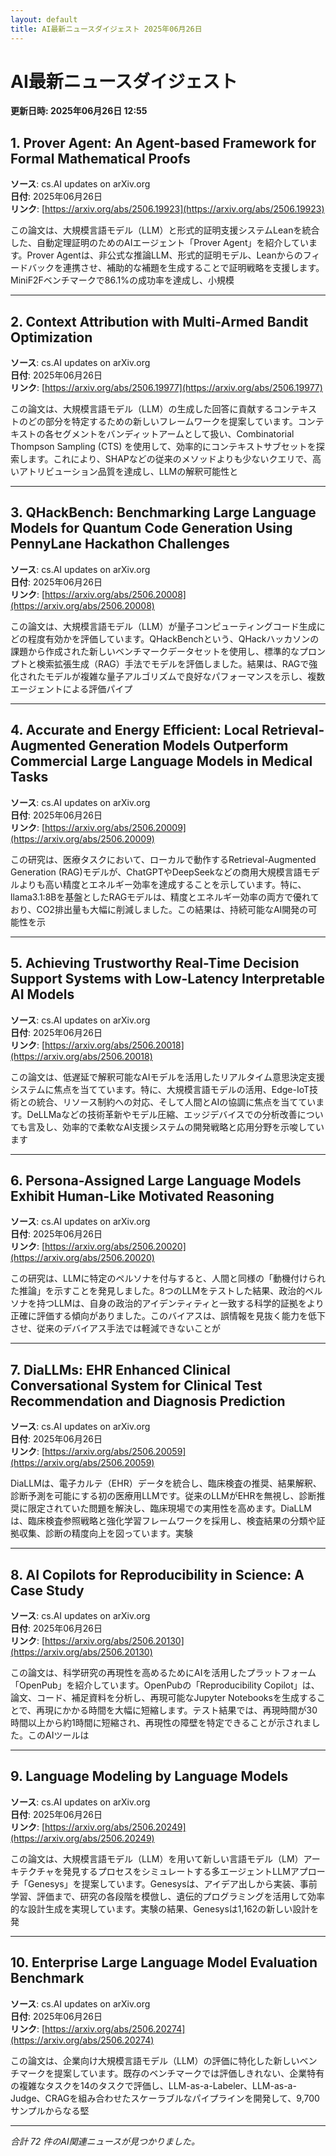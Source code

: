 ```yaml
---
layout: default
title: AI最新ニュースダイジェスト 2025年06月26日
---
```


# AI最新ニュースダイジェスト
**更新日時: 2025年06月26日 12:55**

## 1. Prover Agent: An Agent-based Framework for Formal Mathematical Proofs

**ソース**: cs.AI updates on arXiv.org  
**日付**: 2025年06月26日  
**リンク**: [https://arxiv.org/abs/2506.19923](https://arxiv.org/abs/2506.19923)  

この論文は、大規模言語モデル（LLM）と形式的証明支援システムLeanを統合した、自動定理証明のためのAIエージェント「Prover Agent」を紹介しています。Prover Agentは、非公式な推論LLM、形式的証明モデル、Leanからのフィードバックを連携させ、補助的な補題を生成することで証明戦略を支援します。MiniF2Fベンチマークで86.1%の成功率を達成し、小規模  

---

## 2. Context Attribution with Multi-Armed Bandit Optimization

**ソース**: cs.AI updates on arXiv.org  
**日付**: 2025年06月26日  
**リンク**: [https://arxiv.org/abs/2506.19977](https://arxiv.org/abs/2506.19977)  

この論文は、大規模言語モデル（LLM）の生成した回答に貢献するコンテキストのどの部分を特定するための新しいフレームワークを提案しています。コンテキストの各セグメントをバンディットアームとして扱い、Combinatorial Thompson Sampling (CTS) を使用して、効率的にコンテキストサブセットを探索します。これにより、SHAPなどの従来のメソッドよりも少ないクエリで、高いアトリビューション品質を達成し、LLMの解釈可能性と  

---

## 3. QHackBench: Benchmarking Large Language Models for Quantum Code Generation Using PennyLane Hackathon Challenges

**ソース**: cs.AI updates on arXiv.org  
**日付**: 2025年06月26日  
**リンク**: [https://arxiv.org/abs/2506.20008](https://arxiv.org/abs/2506.20008)  

この論文は、大規模言語モデル（LLM）が量子コンピューティングコード生成にどの程度有効かを評価しています。QHackBenchという、QHackハッカソンの課題から作成された新しいベンチマークデータセットを使用し、標準的なプロンプトと検索拡張生成（RAG）手法でモデルを評価しました。結果は、RAGで強化されたモデルが複雑な量子アルゴリズムで良好なパフォーマンスを示し、複数エージェントによる評価パイプ  

---

## 4. Accurate and Energy Efficient: Local Retrieval-Augmented Generation Models Outperform Commercial Large Language Models in Medical Tasks

**ソース**: cs.AI updates on arXiv.org  
**日付**: 2025年06月26日  
**リンク**: [https://arxiv.org/abs/2506.20009](https://arxiv.org/abs/2506.20009)  

この研究は、医療タスクにおいて、ローカルで動作するRetrieval-Augmented Generation (RAG)モデルが、ChatGPTやDeepSeekなどの商用大規模言語モデルよりも高い精度とエネルギー効率を達成することを示しています。特に、llama3.1:8Bを基盤としたRAGモデルは、精度とエネルギー効率の両方で優れており、CO2排出量も大幅に削減しました。この結果は、持続可能なAI開発の可能性を示  

---

## 5. Achieving Trustworthy Real-Time Decision Support Systems with Low-Latency Interpretable AI Models

**ソース**: cs.AI updates on arXiv.org  
**日付**: 2025年06月26日  
**リンク**: [https://arxiv.org/abs/2506.20018](https://arxiv.org/abs/2506.20018)  

この論文は、低遅延で解釈可能なAIモデルを活用したリアルタイム意思決定支援システムに焦点を当てています。特に、大規模言語モデルの活用、Edge-IoT技術との統合、リソース制約への対応、そして人間とAIの協調に焦点を当てています。DeLLMaなどの技術革新やモデル圧縮、エッジデバイスでの分析改善についても言及し、効率的で柔軟なAI支援システムの開発戦略と応用分野を示唆しています  

---

## 6. Persona-Assigned Large Language Models Exhibit Human-Like Motivated Reasoning

**ソース**: cs.AI updates on arXiv.org  
**日付**: 2025年06月26日  
**リンク**: [https://arxiv.org/abs/2506.20020](https://arxiv.org/abs/2506.20020)  

この研究は、LLMに特定のペルソナを付与すると、人間と同様の「動機付けられた推論」を示すことを発見しました。8つのLLMをテストした結果、政治的ペルソナを持つLLMは、自身の政治的アイデンティティと一致する科学的証拠をより正確に評価する傾向がありました。このバイアスは、誤情報を見抜く能力を低下させ、従来のデバイアス手法では軽減できないことが  

---

## 7. DiaLLMs: EHR Enhanced Clinical Conversational System for Clinical Test Recommendation and Diagnosis Prediction

**ソース**: cs.AI updates on arXiv.org  
**日付**: 2025年06月26日  
**リンク**: [https://arxiv.org/abs/2506.20059](https://arxiv.org/abs/2506.20059)  

DiaLLMは、電子カルテ（EHR）データを統合し、臨床検査の推奨、結果解釈、診断予測を可能にする初の医療用LLMです。従来のLLMがEHRを無視し、診断推奨に限定されていた問題を解決し、臨床現場での実用性を高めます。DiaLLMは、臨床検査参照戦略と強化学習フレームワークを採用し、検査結果の分類や証拠収集、診断の精度向上を図っています。実験  

---

## 8. AI Copilots for Reproducibility in Science: A Case Study

**ソース**: cs.AI updates on arXiv.org  
**日付**: 2025年06月26日  
**リンク**: [https://arxiv.org/abs/2506.20130](https://arxiv.org/abs/2506.20130)  

この論文は、科学研究の再現性を高めるためにAIを活用したプラットフォーム「OpenPub」を紹介しています。OpenPubの「Reproducibility Copilot」は、論文、コード、補足資料を分析し、再現可能なJupyter Notebooksを生成することで、再現にかかる時間を大幅に短縮します。テスト結果では、再現時間が30時間以上から約1時間に短縮され、再現性の障壁を特定できることが示されました。このAIツールは  

---

## 9. Language Modeling by Language Models

**ソース**: cs.AI updates on arXiv.org  
**日付**: 2025年06月26日  
**リンク**: [https://arxiv.org/abs/2506.20249](https://arxiv.org/abs/2506.20249)  

この論文は、大規模言語モデル（LLM）を用いて新しい言語モデル（LM）アーキテクチャを発見するプロセスをシミュレートする多エージェントLLMアプローチ「Genesys」を提案しています。Genesysは、アイデア出しから実装、事前学習、評価まで、研究の各段階を模倣し、遺伝的プログラミングを活用して効率的な設計生成を実現しています。実験の結果、Genesysは1,162の新しい設計を発  

---

## 10. Enterprise Large Language Model Evaluation Benchmark

**ソース**: cs.AI updates on arXiv.org  
**日付**: 2025年06月26日  
**リンク**: [https://arxiv.org/abs/2506.20274](https://arxiv.org/abs/2506.20274)  

この論文は、企業向け大規模言語モデル（LLM）の評価に特化した新しいベンチマークを提案しています。既存のベンチマークでは評価しきれない、企業特有の複雑なタスクを14のタスクで評価し、LLM-as-a-Labeler、LLM-as-a-Judge、CRAGを組み合わせたスケーラブルなパイプラインを開発して、9,700サンプルからなる堅  

---

*合計 72 件のAI関連ニュースが見つかりました。*

